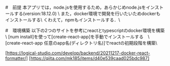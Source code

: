 #　前提
本アプリでは，node.jsを使用するため，あらかじめnode.jsをインストールする(version:18.12.0) \\
また，docker環境で開発を行いたいためdockerもインストールする\\
くわえて，npmもインストールする．\\

#　環境構築
以下の2つのサイトを参考にreactとtypescriptのdocker環境を構築\\
[num install]を使って[create-react-app]を手動でインストールする　\\
[create-react-app 任意のapp名(ディレクトリ名)]でreactの初期段階を構築\\

[https://logical-studio.com/develop/backend/20211217-docker-react-formatter/]
[https://qiita.com/mk185/items/d40e539caad025bdc987]
